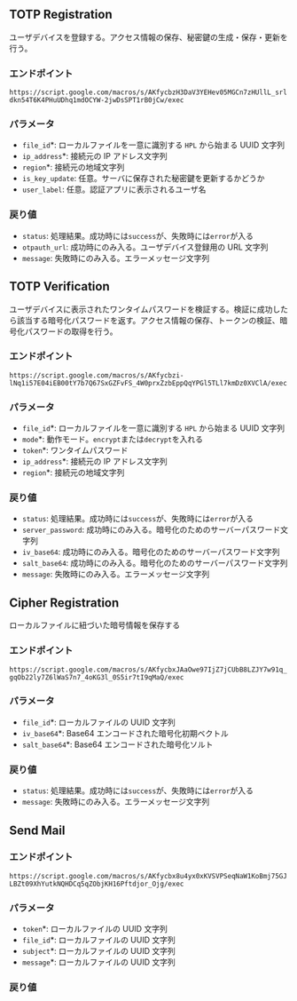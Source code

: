 ## TOTP Registration
ユーザデバイスを登録する。アクセス情報の保存、秘密鍵の生成・保存・更新を行う。
### エンドポイント
`https://script.google.com/macros/s/AKfycbzH3DaV3YEHev05MGCn7zHUllL_srldkn54T6K4PHuUDhq1mdOCYW-2jwDsSPT1rB0jCw/exec`
### パラメータ
+ `file_id`*: ローカルファイルを一意に識別する `HPL` から始まる UUID 文字列
+ `ip_address`*: 接続元の IP アドレス文字列
+ `region`*: 接続元の地域文字列
+ `is_key_update`: 任意。サーバに保存された秘密鍵を更新するかどうか
+ `user_label`: 任意。認証アプリに表示されるユーザ名
### 戻り値
+ `status`: 処理結果。成功時には`success`が、失敗時には`error`が入る
+ `otpauth_url`: 成功時にのみ入る。ユーザデバイス登録用の URL 文字列
+ `message`: 失敗時にのみ入る。エラーメッセージ文字列

## TOTP Verification
ユーザデバイスに表示されたワンタイムパスワードを検証する。検証に成功したら該当する暗号化パスワードを返す。アクセス情報の保存、トークンの検証、暗号化パスワードの取得を行う。
### エンドポイント
`https://script.google.com/macros/s/AKfycbzi-lNq1i57E04iEB00tY7b7Q67SxGZFvFS_4W0prxZzbEppQqYPGl5TLl7kmDz0XVClA/exec`
### パラメータ
+ `file_id`*: ローカルファイルを一意に識別する `HPL` から始まる UUID 文字列
+ `mode`*: 動作モード。`encrypt`または`decrypt`を入れる
+ `token`*: ワンタイムパスワード
+ `ip_address`*: 接続元の IP アドレス文字列
+ `region`*: 接続元の地域文字列
### 戻り値
+ `status`: 処理結果。成功時には`success`が、失敗時には`error`が入る
+ `server_password`: 成功時にのみ入る。暗号化のためのサーバーパスワード文字列
+ `iv_base64`: 成功時にのみ入る。暗号化のためのサーバーパスワード文字列
+ `salt_base64`: 成功時にのみ入る。暗号化のためのサーバーパスワード文字列
+ `message`: 失敗時にのみ入る。エラーメッセージ文字列

## Cipher Registration
ローカルファイルに紐づいた暗号情報を保存する
### エンドポイント
`https://script.google.com/macros/s/AKfycbxJAaOwe97IjZ7jCUbB8LZJY7w91q_gqOb22ly7Z6lWaS7n7_4oKG3l_0S5ir7tI9qMaQ/exec`
### パラメータ
+ `file_id`*: ローカルファイルの UUID 文字列
+ `iv_base64`*: Base64 エンコードされた暗号化初期ベクトル
+ `salt_base64`*: Base64 エンコードされた暗号化ソルト
### 戻り値
+ `status`: 処理結果。成功時には`success`が、失敗時には`error`が入る
+ `message`: 失敗時にのみ入る。エラーメッセージ文字列

## Send Mail
### エンドポイント
`https://script.google.com/macros/s/AKfycbx8u4yx0xKVSVPSeqNaW1KoBmj75GJLBZt09XhYutkNQHDCq5qZObjKH16Pftdjor_Ojg/exec`
### パラメータ
+ `token`*: ローカルファイルの UUID 文字列
+ `file_id`*: ローカルファイルの UUID 文字列
+ `subject`*: ローカルファイルの UUID 文字列
+ `message`*: ローカルファイルの UUID 文字列
### 戻り値